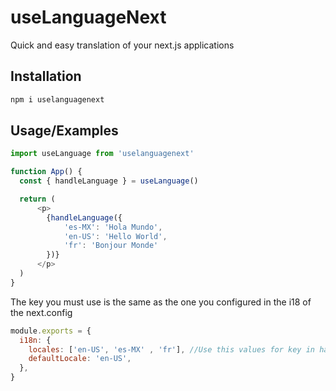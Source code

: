 
# useLanguageNext

Quick and easy translation of your next.js applications

## Installation

```bash
npm i uselanguagenext
```

## Usage/Examples

```javascript
import useLanguage from 'uselanguagenext'

function App() {
  const { handleLanguage } = useLanguage()

  return (
      <p>
        {handleLanguage({
            'es-MX': 'Hola Mundo', 
            'en-US': 'Hello World',
            'fr': 'Bonjour Monde'
        })}
      </p>
  )
}
```

The key you must use is the same as the one you configured in the i18 of the next.config

```javascript
module.exports = {
  i18n: {
    locales: ['en-US', 'es-MX' , 'fr'], //Use this values for key in handleLanguage parameters
    defaultLocale: 'en-US',
  },
}
```

